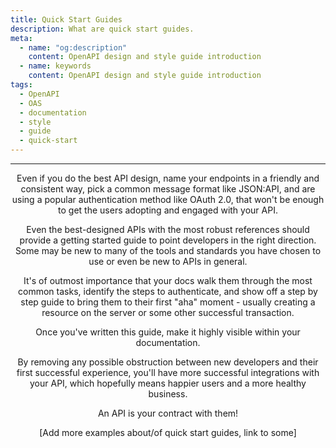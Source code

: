 ```yaml
---
title: Quick Start Guides
description: What are quick start guides.
meta:
  - name: "og:description"
    content: OpenAPI design and style guide introduction
  - name: keywords
    content: OpenAPI design and style guide introduction
tags:
  - OpenAPI
  - OAS
  - documentation
  - style
  - guide
  - quick-start
---
```


<Header/>

---

Even if you do the best API design, name your endpoints in a friendly and consistent way,
pick a common message format like JSON:API, and are using a popular authentication method like OAuth 2.0,
that won't be enough to get the users adopting and engaged with your API.

Even the best-designed APIs with the most robust references should provide a getting started guide
to point developers in the right direction.
Some may be new to many of the tools and standards you have chosen to use or even be new to APIs in general.

It's of outmost importance that your docs walk them through the most common tasks,
identify the steps to authenticate, and show off a step by step guide to bring them to their first "aha" moment -
usually creating a resource on the server or some other successful transaction.

Once you've written this guide, make it highly visible within your documentation.

By removing any possible obstruction between new developers and their first successful experience,
you'll have more successful integrations with your API,
which hopefully means happier users and a more healthy business.

An API is your contract with them!

[Add more examples about/of quick start guides, link to some]
